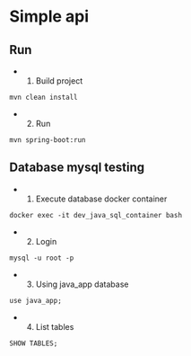 # Simple api

## Run

-   1. Build project

```shell
mvn clean install
```

-   2. Run

```shell
mvn spring-boot:run
```

## Database mysql testing

-   1. Execute database docker container

```shell
docker exec -it dev_java_sql_container bash
```

-   2. Login

```shell
mysql -u root -p
```

-   3. Using java_app database

```shell
use java_app;
```

-   4. List tables

```shell
SHOW TABLES;
```
